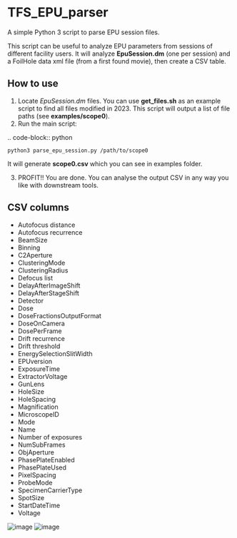 # TFS_EPU_parser

A simple Python 3 script to parse EPU session files.

This script can be useful to analyze EPU parameters from sessions of different facility users. It will analyze **EpuSession.dm** (one per session) and a FoilHole data xml file (from a first found movie), then create a CSV table.

How to use
----------

1) Locate *EpuSession.dm* files. You can use **get_files.sh** as an example script to find all files modified in 2023. This script will output a list of file paths (see **examples/scope0**).
2) Run the main script:

.. code-block:: python

    python3 parse_epu_session.py /path/to/scope0

It will generate **scope0.csv** which you can see in examples folder.

3) PROFIT!! You are done. You can analyse the output CSV in any way you like with downstream tools.


CSV columns
-----------

* Autofocus distance
* Autofocus recurrence
* BeamSize
* Binning
* C2Aperture
* ClusteringMode
* ClusteringRadius
* Defocus list
* DelayAfterImageShift
* DelayAfterStageShift
* Detector
* Dose
* DoseFractionsOutputFormat
* DoseOnCamera
* DosePerFrame
* Drift recurrence
* Drift threshold
* EnergySelectionSlitWidth
* EPUversion
* ExposureTime
* ExtractorVoltage
* GunLens
* HoleSize
* HoleSpacing
* Magnification
* MicroscopeID
* Mode
* Name
* Number of exposures
* NumSubFrames
* ObjAperture
* PhasePlateEnabled
* PhasePlateUsed
* PixelSpacing
* ProbeMode
* SpecimenCarrierType
* SpotSize
* StartDateTime
* Voltage

![image](https://github.com/azazellochg/TFS_EPU_parser/assets/6952870/ceeb41ae-b9cc-4ae9-bd49-6216c58bb013)
![image](https://github.com/azazellochg/TFS_EPU_parser/assets/6952870/279ea58f-03a4-4aec-a3c9-7462ffe2e31b)

